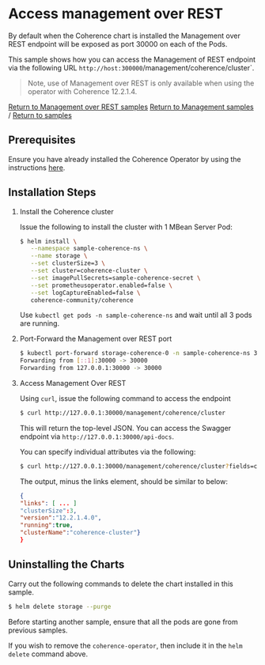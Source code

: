 # Access management over REST

By default when the Coherence chart is installed the Management over REST endpoint will be exposed
as port 30000 on each of the Pods. 

This sample shows how you can access the Management of REST endpoint via the following URL
`http://host:300000`/management/coherence/cluster`.

> Note, use of Management over REST is only available when using the
> operator with Coherence 12.2.1.4.

[Return to Management over REST samples](../)  [Return to Management samples](../../) / [Return to samples](../../../README.md#list-of-samples)

## Prerequisites

Ensure you have already installed the Coherence Operator by using the instructions [here](../../../README.md#install-the-coherence-operator).

## Installation Steps

1. Install the Coherence cluster

   Issue the following to install the cluster with 1 MBean Server Pod:

   ```bash
   $ helm install \
      --namespace sample-coherence-ns \
      --name storage \
      --set clusterSize=3 \
      --set cluster=coherence-cluster \
      --set imagePullSecrets=sample-coherence-secret \
      --set prometheusoperator.enabled=false \
      --set logCaptureEnabled=false \
      coherence-community/coherence
   ```
   
   Use `kubectl get pods -n sample-coherence-ns` and wait until all 3 pods are running.
   
1. Port-Forward the Management over REST port

   ```bash
   $ kubectl port-forward storage-coherence-0 -n sample-coherence-ns 30000:30000
   Forwarding from [::1]:30000 -> 30000
   Forwarding from 127.0.0.1:30000 -> 30000
   ```   

1. Access Management Over REST

   Using `curl`, issue the following command to access the endpoint
   
   ```bash
   $ curl http://127.0.0.1:30000/management/coherence/cluster
   ```
   
   This will return the top-level JSON.  You can access the Swagger endpoint via `http://127.0.0.1:30000/api-docs`.
   
   You can specify individual attributes via the following:
   
   ```bash
   $ curl http://127.0.0.1:30000/management/coherence/cluster?fields=clusterName,running,version,clusterSize
   ``` 
   
   The output, minus the links element, should be similar to below:
   ```json
   {
   "links": [ ... ]
   "clusterSize":3,
   "version":"12.2.1.4.0",
   "running":true,
   "clusterName":"coherence-cluster"}
   }
   ```
## Uninstalling the Charts

Carry out the following commands to delete the chart installed in this sample.

```bash
$ helm delete storage --purge
```

Before starting another sample, ensure that all the pods are gone from previous samples.

If you wish to remove the `coherence-operator`, then include it in the `helm delete` command above. 
  

   

